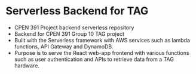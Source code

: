 # Serverless Backend for TAG

- CPEN 391 Project backend serverless repository
- Backend for CPEN 391 Group 10 TAG project
- Built with the Serverless framework with AWS services such as lambda functions, API Gateway and DynamoDB.
- Purpose is to serve the React web-app frontend with various functions such as user authentication and APIs to retrieve data from a TAG hardware.
